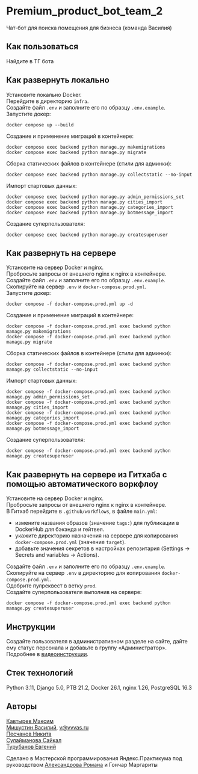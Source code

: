 # Premium_product_bot_team_2
Чат-бот для поиска помещения для бизнеса (команда Василия)  

## Как пользоваться
Найдите в ТГ бота  

## Как развернуть локально
Установите локально Docker.  
Перейдите в директорию `infra`.  
Создайте файл `.env` и заполните его по образцу `.env.example`.  
Запустите докер:  
```
docker compose up --build  
```

Создание и применение миграций в контейнере:  
```
docker compose exec backend python manage.py makemigrations  
docker compose exec backend python manage.py migrate  
```

Сборка статических файлов в контейнере (стили для админки):  
```
docker compose exec backend python manage.py collectstatic --no-input  
```

Импорт стартовых данных:  
```
docker compose exec backend python manage.py admin_permissions_set
docker compose exec backend python manage.py cities_import
docker compose exec backend python manage.py categories_import
docker compose exec backend python manage.py botmessage_import
```

Создание суперпользователя:  
```
docker compose exec backend python manage.py createsuperuser  
```

## Как развернуть на сервере
Установите на сервер Docker и nginx.  
Пробросьте запросы от внешнего nginx к nginx в контейнере.  
Создайте файл `.env` и заполните его по образцу `.env.example`.  
Скопируйте на сервер `.env` и `docker-compose.prod.yml`.  
Запустите докер:  
```
docker compose -f docker-compose.prod.yml up -d  
```

Создание и применение миграций в контейнере:  
```
docker compose -f docker-compose.prod.yml exec backend python manage.py makemigrations  
docker compose -f docker-compose.prod.yml exec backend python manage.py migrate  
```

Сборка статических файлов в контейнере (стили для админки):  
```
docker compose -f docker-compose.prod.yml exec backend python manage.py collectstatic --no-input  
```

Импорт стартовых данных:  
```
docker compose -f docker-compose.prod.yml exec backend python manage.py admin_permissions_set
docker compose -f docker-compose.prod.yml exec backend python manage.py cities_import  
docker compose -f docker-compose.prod.yml exec backend python manage.py categories_import  
docker compose -f docker-compose.prod.yml exec backend python manage.py botmessage_import  
```

Создание суперпользователя:  
```
docker compose -f docker-compose.prod.yml exec backend python manage.py createsuperuser  
```

## Как развернуть на сервере из Гитхаба с помощью автоматического воркфлоу  
Установите на сервер Docker и nginx.  
Пробросьте запросы от внешнего nginx к nginx в контейнере.  
В Гитхаб перейдите в `.github/workflows`, в файле `main.yml`:  
- измените названия образов (значение `tags:`) для публикации в DockerHub для бэкэнда и гейтвея.  
- укажите директорию назначения на сервере для копирования `docker-compose.prod.yml` (значение `target`).  
- добавьте значения секретов в настройках репозитария (Settings → Secrets and variables → Actions).  

Создайте файл `.env` и заполните его по образцу `.env.example`.  
Скопируйте на сервер `.env` в директорию для копирования `docker-compose.prod.yml`.  
Одобрите пулреквест в ветку `prod`.  
Создайте суперпользователя выполнив на сервере:  
```
docker compose -f docker-compose.prod.yml exec backend python manage.py createsuperuser  
```

## Инструкции  

Создайте пользователя в административном разделе на сайте, дайте ему статус персонала и добавьте в группу «Администратор».  
Подробнее в [видеоинструкции](https://youtu.be/pqCblYN6W84).


## Стек технологий
Python 3.11, Django 5.0, PTB 21.2, Docker 26.1, nginx 1.26, PostgreSQL 16.3  

## Авторы
[Кавтырев Максим](https://github.com/h-inek)  
[Мишустин Василий](https://github.com/VVVas), v@vvvas.ru   
[Песчанов Никита](https://github.com/ItWasCain)  
[Сулайманова Сайкал](https://github.com/saikal12)  
[Турубанов Евгений](https://github.com/eturubanov)  

Сделано в Мастерской программирования Яндекс.Практикума под руководством [Александрова Романа](https://github.com/teamofroman) и Гончар Маргариты  
